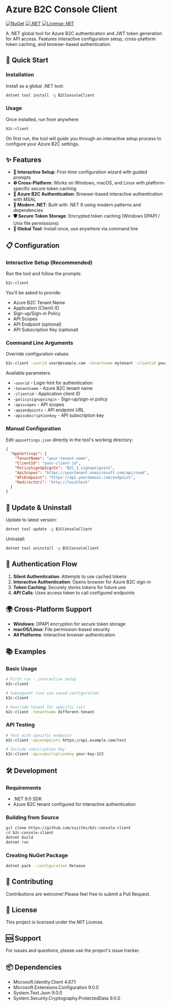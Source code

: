 # Azure B2C Console Client

[![NuGet](https://img.shields.io/nuget/v/B2CConsoleClient.svg)](https://www.nuget.org/packages/B2CConsoleClient/)
[![.NET](https://img.shields.io/badge/.NET-9.0-blue.svg)](https://dotnet.microsoft.com/download)
[![License: MIT](https://img.shields.io/badge/License-MIT-yellow.svg)](https://opensource.org/licenses/MIT)

A .NET global tool for Azure B2C authentication and JWT token generation for API access. Features interactive configuration setup, cross-platform token caching, and browser-based authentication.

## 🚀 Quick Start

### Installation

Install as a global .NET tool:

```bash
dotnet tool install -g B2CConsoleClient
```

### Usage

Once installed, run from anywhere:

```bash
b2c-client
```

On first run, the tool will guide you through an interactive setup process to configure your Azure B2C settings.

## ✨ Features

- **🔧 Interactive Setup**: First-time configuration wizard with guided prompts
- **🌐 Cross-Platform**: Works on Windows, macOS, and Linux with platform-specific secure token caching
- **🔐 Azure B2C Authentication**: Browser-based interactive authentication with MSAL
- **📱 Modern .NET**: Built with .NET 9 using modern patterns and dependencies
- **🛡️ Secure Token Storage**: Encrypted token caching (Windows DPAPI / Unix file permissions)
- **🎯 Global Tool**: Install once, use anywhere via command line

## 📋 Configuration

### Interactive Setup (Recommended)

Run the tool and follow the prompts:

```bash
b2c-client
```

You'll be asked to provide:
- Azure B2C Tenant Name
- Application (Client) ID  
- Sign-up/Sign-in Policy
- API Scopes
- API Endpoint (optional)
- API Subscription Key (optional)

### Command Line Arguments

Override configuration values:

```bash
b2c-client -userid user@example.com -tenantname mytenant -clientid your-client-id
```

Available parameters:
- `-userid` - Login hint for authentication
- `-tenantname` - Azure B2C tenant name
- `-clientid` - Application client ID
- `-policysignupsingin` - Sign-up/sign-in policy
- `-apiscopes` - API scopes
- `-apiendpoints` - API endpoint URL
- `-apisubscriptionkey` - API subscription key

### Manual Configuration

Edit `appsettings.json` directly in the tool's working directory:

```json
{
  "AppSettings": {
    "TenantName": "your-tenant-name",
    "ClientId": "your-client-id",
    "PolicySignUpSignIn": "B2C_1_signupsignin1",
    "ApiScopes": "https://yourtenant.onmicrosoft.com/api/read",
    "APiEndpoint": "https://api.yourdomain.com/endpoint",
    "RedirectUri": "http://localhost"
  }
}
```

## 🔄 Update & Uninstall

Update to latest version:
```bash
dotnet tool update -g B2CConsoleClient
```

Uninstall:
```bash
dotnet tool uninstall -g B2CConsoleClient
```

## 🔐 Authentication Flow

1. **Silent Authentication**: Attempts to use cached tokens
2. **Interactive Authentication**: Opens browser for Azure B2C sign-in
3. **Token Caching**: Securely stores tokens for future use
4. **API Calls**: Uses access token to call configured endpoints

## 🌍 Cross-Platform Support

- **Windows**: DPAPI encryption for secure token storage
- **macOS/Linux**: File permission-based security
- **All Platforms**: Interactive browser authentication

## 📚 Examples

### Basic Usage
```bash
# First run - interactive setup
b2c-client

# Subsequent runs use saved configuration
b2c-client

# Override tenant for specific call
b2c-client -tenantname different-tenant
```

### API Testing
```bash
# Test with specific endpoint
b2c-client -apiendpoints https://api.example.com/test

# Include subscription key
b2c-client -apisubscriptionkey your-key-123
```

## 🛠️ Development

### Requirements
- .NET 9.0 SDK
- Azure B2C tenant configured for interactive authentication

### Building from Source

```bash
git clone https://github.com/sujitks/b2c-console-client
cd b2c-console-client
dotnet build
dotnet run
```

### Creating NuGet Package

```bash
dotnet pack --configuration Release
```

## 🤝 Contributing

Contributions are welcome! Please feel free to submit a Pull Request.

## 📄 License

This project is licensed under the MIT License.

## 🆘 Support

For issues and questions, please use the project's issue tracker.

## 📦 Dependencies

- Microsoft.Identity.Client 4.67.1
- Microsoft.Extensions.Configuration 9.0.0
- System.Text.Json 9.0.0
- System.Security.Cryptography.ProtectedData 9.0.0
